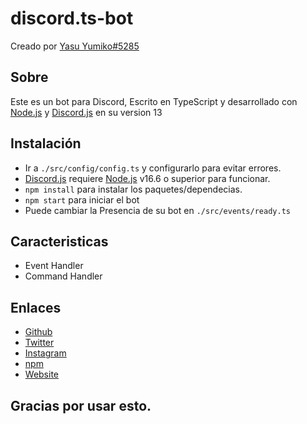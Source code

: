 # discord.ts-bot

Creado por [Yasu Yumiko#5285](https://yumiko0828.ml)

## Sobre

Este es un bot para Discord, Escrito en TypeScript y desarrollado con [Node.js](https://nodejs.org) y [Discord.js](https://npmjs.com/package/discord.js) en su version 13

## Instalación

- Ir a `./src/config/config.ts` y configurarlo para evitar errores.
- [Discord.js](https://npmjs.com/package/discord.js) requiere [Node.js](https://nodejs.org) v16.6 o superior para funcionar.
- `npm install` para instalar los paquetes/dependecias.
- `npm start` para iniciar el bot
- Puede cambiar la Presencia de su bot en `./src/events/ready.ts`

## Caracteristicas

- Event Handler
- Command Handler

## Enlaces

- [Github](https://github.com/yumiko0828)
- [Twitter](https://twitter.com/yumiko0828_)
- [Instagram](https://www.instagram.com/yumiko0828_)
- [npm](https://npmjs.com/~yumiko0828)
- [Website](https://yumiko0828.ml)

## Gracias por usar esto.